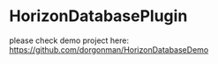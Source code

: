 # HorizonDatabasePlugin

please check demo project here:
https://github.com/dorgonman/HorizonDatabaseDemo
